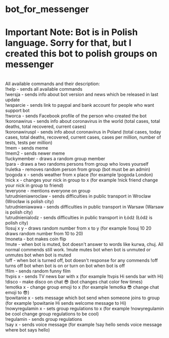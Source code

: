 # bot_for_messenger

<h1>Important Note: Bot is in Polish language. Sorry for that, but I created this bot to polish groups on messenger</h1><br>
All available commands and their description:<br>
!help - sends all available commands<br>
!wersja - sends info about bot version and news which be released in last update<br>
!wsparcie - sends link to paypal and bank account for people who want support bot<br>
!tworca - sends Facebook profile of the person who created the bot<br>
!koronawirus - sends info about coronavirus in the world (total cases, total deaths, total recovered, current cases) <br>
!koronawiruspl - sends info about coronavirus in Poland (total cases, today cases, total deaths, recovered, current cases, cases per million, number of tests, tests per million)<br>
!mem - sends meme<br>
!mem2 - sends newer meme<br>
!luckymember - draws a random group member<br> 
!para - draws a two randoms persons from group who loves yourself<br>
!ruletka - removes random person from group (bot must be an admin)<br>
!pogoda x - sends weather from x place (for example !pogoda London)<br>
!nick x - changes your nick in group to x (for example !nick friend change your nick in group to friend)<br>  
!everyone - mentions everyone on group<br>
!utrudnieniawroclaw - sends difficulties in public transport in Wroclaw (Wrocław is polish city)<br>
!utrudnieniawawa - sends difficulties in public transport in Warsaw (Warsaw is polish city)<br>
!utrudnienialodz - sends difficulties in public transport in Łódź (Łódź is polish city)<br>
!losuj x y - draws random number from x to y (for example !losuj 10 20 draws random number from 10 to 20)<br>
!moneta - bot makes coin flip<br>
!mute - when bot is muted, bot doesn't answer to words like kurwa, chuj. All normal commends still work. !mute mutes bot when bot is unmuted or unmutes bot when bot is muted<br>
!off - when bot is turned off, bot doesn't response for any commends !off turns off bot when bot is on or turn on bot when bot is off<br>
!film - sends random funny film<br>
!tvpis x - sends TV news bar with x (for example !tvpis Hi sends bar with Hi)<br>
!disco - make disco on chat 😎 (bot changes chat color few times)<br>
!emotka x - change group emoji to x (for example !emotka 😎 change chat emoji to 😎)<br>
!powitanie x - sets message which bot send when someone joins to group (for example !powitanie Hi sends welcome message to Hi)<br>
!nowyregulamin x - sets group regulations to x (for example !nowyregulamin be cool change group regulations to be cool)<br>
!regulamin - sends group regulations<br>
!say x - sends voice message (for example !say hello sends voice message where bot says hello)<br>
